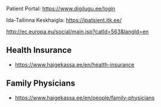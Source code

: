 Patient Portal:
https://www.digilugu.ee/login

Ida-Tallinna Keskhaigla:
https://ipatsient.itk.ee/

http://ec.europa.eu/social/main.jsp?catId=563&langId=en

## Health Insurance
* https://www.haigekassa.ee/en/health-insurance

## Family Physicians

* https://www.haigekassa.ee/en/people/family-physicians
